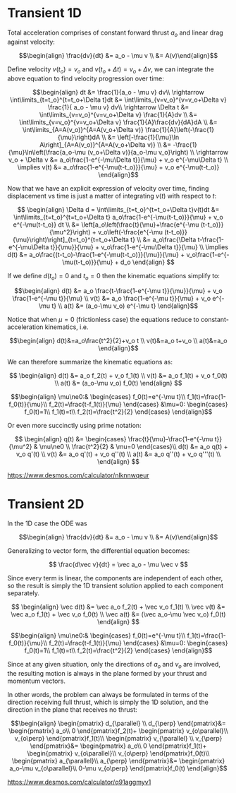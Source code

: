 # Transient 1D

Total acceleration comprises of constant forward thrust $a_o$ and linear drag against velocity:

$$\begin{align}
\frac{dv}{dt} 
&= a_o - \mu v \\
&= A(v)\end{align}$$

Define velocity $v(t_o)=v_o$ and $v(t_o+\Delta t)=v_o+\Delta v$, we can integrate the above equation to find velocity progression over time:

$$\begin{align}
dt &= \frac{1}{a_o - \mu v} dv\\
\rightarrow \int\limits_{t=t_o}^{t=t_o+\Delta t}dt
&= \int\limits_{v=v_o}^{v=v_o+\Delta v} \frac{1}{ a_o - \mu v} dv\\
\rightarrow \Delta t
&= \int\limits_{v=v_o}^{v=v_o+\Delta v} \frac{1}{A}dv \\
&= \int\limits_{v=v_o}^{v=v_o+\Delta v} \frac{1}{A}\frac{dv}{dA}dA \\
&= \int\limits_{A=A(v_o)}^{A=A(v_o+\Delta v)} \frac{1}{A}\left(-\frac{1}{\mu}\right)dA \\
&= \left[-\frac{1}{\mu}\ln A\right]_{A=A(v_o)}^{A=A(v_o+\Delta v)} \\
&= -\frac{1}{\mu}\ln\left(\frac{a_o-\mu (v_o+\Delta v)}{a_o-\mu v_o}\right) \\
\rightarrow v_o + \Delta v
&= a_o\frac{1-e^{-\mu\Delta t}}{\mu} + v_o e^{-\mu\Delta t} \\
\implies v(t)
&= a_o\frac{1-e^{-\mu(t-t_o)}}{\mu} + v_o e^{-\mu(t-t_o)} 
\end{align}$$

Now that we have an explicit expression of velocity over time, finding displacement vs time is just a matter of integrating $v(t)$ with respect to $t$:

$$
\begin{align}
\Delta d 
= \int\limits_{t=t_o}^{t=t_o+\Delta t}v(t)dt 
&= \int\limits_{t=t_o}^{t=t_o+\Delta t} a_o\frac{1-e^{-\mu(t-t_o)}}{\mu} + v_o e^{-\mu(t-t_o)} dt \\
&= \left[a_o\left(\frac{t}{\mu}+\frac{e^{-\mu (t-t_o)}}{\mu^2}\right) + v_o\left(-\frac{e^{-\mu (t-t_o)}}{\mu}\right)\right]_{t=t_o}^{t=t_o+\Delta t} \\
&= a_o\frac{\Delta t-\frac{1-e^{-\mu\Delta t}}{\mu}}{\mu} + v_o\frac{1-e^{-\mu\Delta t}}{\mu} \\
\implies d(t) 
&= a_o\frac{(t-t_o)-\frac{1-e^{-\mu(t-t_o)}}{\mu}}{\mu} + v_o\frac{1-e^{-\mu(t-t_o)}}{\mu} + d_o
\end{align}
$$

If we define $d(t_o)=0$ and $t_o=0$ then the kinematic equations simplify to:

$$\begin{align}
d(t) &= a_o \frac{t-\frac{1-e^{-\mu t}}{\mu}}{\mu} + v_o \frac{1-e^{-\mu t}}{\mu} \\
v(t) &= a_o \frac{1-e^{-\mu t}}{\mu} + v_o e^{-\mu t} \\
a(t) &= (a_o-\mu v_o) e^{-\mu t} 
\end{align}$$

Notice that when $\mu=0$ (frictionless case) the equations reduce to constant-acceleration kinematics, i.e. 

$$\begin{align}
d(t)&=a_o\frac{t^2}{2}+v_o t \\ 
v(t)&=a_o t+v_o \\ 
a(t)&=a_o
\end{align}$$

We can therefore summarize the kinematic equations as:

$$
\begin{align}
d(t) &= a_o f_2(t) + v_o f_1(t) \\
v(t) &= a_o f_1(t) + v_o f_0(t) \\
a(t) &= (a_o-\mu v_o) f_0(t)
\end{align}
$$

$$\begin{align}
\mu\ne0:&
\begin{cases}
f_0(t)=e^{-\mu t}\\
f_1(t)=\frac{1-f_0(t)}{\mu}\\
f_2(t)=\frac{t-f_1(t)}{\mu}
\end{cases}
&\mu=0:
\begin{cases}
f_0(t)=1\\
f_1(t)=t\\
f_2(t)=\frac{t^2}{2}
\end{cases}
\end{align}$$

Or even more succinctly using prime notation:

$$
\begin{align}
q(t) &=
\begin{cases}
\frac{t}{\mu}-\frac{1-e^{-\mu t}}{\mu^2} & \mu\ne0 \\
\frac{t^2}{2} & \mu=0
\end{cases}\\
d(t) &= a_o q(t) + v_o q'(t) \\
v(t) &= a_o q'(t) + v_o q''(t) \\
a(t) &= a_o q''(t) + v_o q'''(t) \\
\end{align}
$$


https://www.desmos.com/calculator/nlknnwqeur

# Transient 2D

In the 1D case the ODE was

$$\begin{align}
\frac{dv}{dt} 
&= a_o - \mu v \\
&= A(v)\end{align}$$

Generalizing to vector form, the differential equation becomes:

$$ \frac{d\vec v}{dt} = \vec a_o - \mu \vec v $$

Since every term is linear, the components are independent of each other, so the result is simply the 1D transient solution applied to each component separately.

$$
\begin{align}
\vec d(t) &= \vec a_o f_2(t) + \vec v_o f_1(t) \\
\vec v(t) &= \vec a_o f_1(t) + \vec v_o f_0(t) \\
\vec a(t) &= (\vec a_o-\mu \vec v_o) f_0(t)
\end{align}
$$

$$\begin{align}
\mu\ne0:&
\begin{cases}
f_0(t)=e^{-\mu t}\\
f_1(t)=\frac{1-f_0(t)}{\mu}\\
f_2(t)=\frac{t-f_1(t)}{\mu}
\end{cases}
&\mu=0:
\begin{cases}
f_0(t)=1\\
f_1(t)=t\\
f_2(t)=\frac{t^2}{2}
\end{cases}
\end{align}$$

Since at any given situation, only the directions of $a_o$ and $v_o$ are involved, the resulting motion is always in the plane formed by your thrust and momentum vectors.

In other words, the problem can always be formulated in terms of the direction receiving full thrust, which is simply the 1D solution, and the direction in the plane that receives no thrust:

$$\begin{align}
\begin{pmatrix}
d_{\parallel} \\
d_{\perp}
\end{pmatrix}&=
\begin{pmatrix}
a_o\\
0
\end{pmatrix}f_2(t)+
\begin{pmatrix}
v_{o\parallel}\\
v_{o\perp}
\end{pmatrix}f_1(t)\\
\begin{pmatrix}
v_{\parallel} \\
v_{\perp}
\end{pmatrix}&=
\begin{pmatrix}
a_o\\
0
\end{pmatrix}f_1(t)+
\begin{pmatrix}
v_{o\parallel}\\
v_{o\perp}
\end{pmatrix}f_0(t)\\
\begin{pmatrix}
a_{\parallel}\\
a_{\perp}
\end{pmatrix}&=
\begin{pmatrix}
a_o-\mu v_{o\parallel}\\
0-\mu v_{o\perp}
\end{pmatrix}f_0(t)
\end{align}$$

https://www.desmos.com/calculator/q91aggmyv1
